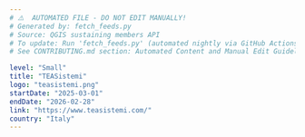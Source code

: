 ```yaml
---
# ⚠️  AUTOMATED FILE - DO NOT EDIT MANUALLY!
# Generated by: fetch_feeds.py
# Source: QGIS sustaining members API
# To update: Run 'fetch_feeds.py' (automated nightly via GitHub Actions)
# See CONTRIBUTING.md section: Automated Content and Manual Edit Guidelines

level: "Small"
title: "TEASistemi"
logo: "teasistemi.png"
startDate: "2025-03-01"
endDate: "2026-02-28"
link: "https://www.teasistemi.com/"
country: "Italy"
---
```

